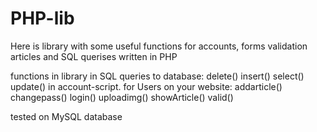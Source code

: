# PHP-lib
Here is library with some useful functions for accounts, forms validation articles and SQL querises written in PHP 

functions in library
in SQL queries to database: 
 delete()
 insert()
 select()
 update()
in account-script. for Users on your website:
 addarticle()
 changepass()
 login()
 uploadimg()
 showArticle()
 valid()

tested on MySQL database



